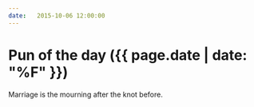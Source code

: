 ```yaml
---
date:   2015-10-06 12:00:00
---
```


# Pun of the day ({{ page.date | date: "%F" }})

Marriage is the mourning after the knot before.

